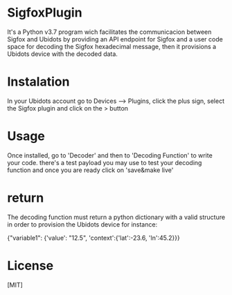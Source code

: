 # SigfoxPlugin

It's a Python v3.7 program wich facilitates the communicacion between Sigfox and Ubidots by providing an API endpoint for Sigfox and a user code space for decoding the Sigfox hexadecimal message, then it provisions a Ubidots device with the decoded data.

# Instalation 

In your Ubidots account go to Devices --> Plugins, click the plus sign, select the Sigfox plugin and click on the > button

# Usage

Once installed, go to 'Decoder' and then to 'Decoding Function' to write your code.
there's a test payload you may use to test your decoding function and once you are ready click on 'save&make live'

# return

The decoding function must return a python dictionary with a valid structure in order to provision the Ubidots device for instance: 

{"variable1": {'value': "12.5", 'context':{'lat':-23.6, 'ln':45.2}}}

# License
[MIT]
